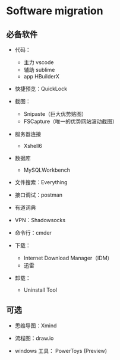 # Software migration

## 必备软件

- 代码：
  - 主力 vscode
  - 辅助 sublime
  - app HBuilderX

- 快捷预览：QuickLock

- 截图：

  - Snipaste（巨大优势贴图）
  - FSCapture（唯一的优势网站滚动截图）

- 服务器连接

  - Xshell6

- 数据库
  - MySQLWorkbench

- 文件搜索：Everything

- 接口调试：postman

- 有道词典

- VPN：Shadowsocks

- 命令行：cmder

- 下载：
  - Internet Download Manager（IDM）
  - 迅雷

- 卸载：
  - Uninstall Tool

## 可选

- 思维导图：Xmind

- 流程图：draw.io

- windows 工具： PowerToys (Preview)
